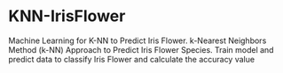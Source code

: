 # KNN-IrisFlower
Machine Learning for K-NN to Predict Iris Flower. 
 k-Nearest Neighbors Method (k-NN) Approach to Predict Iris Flower Species. Train model and predict data to classify Iris Flower and calculate the accuracy value
